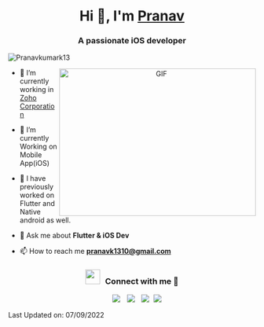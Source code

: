 <h1 align="center">Hi 👋, I'm <a href="https://100rabhcsmc.github.io/Me.io/" target="blank">
Pranav</a></h1>
<h3 align="center">A passionate iOS developer</h3>

<p align="left"> <img src="https://komarev.com/ghpvc/?username=pranavkumark13&label=Profile%20views&color=0e75b6&style=flat" alt="Pranavkumark13" /> </p>
<a target="_blank" align="center">
  <img align="right" top="500" height="300" width="400" alt="GIF" src="https://media.giphy.com/media/SWoSkN6DxTszqIKEqv/giphy.gif">
</a>

- 🔭 I’m currently working in <a href="https://phoenix.tech/griffyn/" target="blank">Zoho Corporation</a>

- 🌱 I’m currently Working on Mobile App(iOS)

- 🌱 I have previously worked on Flutter and Native android as well.

- 💬 Ask me about **Flutter & iOS Dev**

- 📫 How to reach me **pranavk1310@gmail.com**

<h3 align="center" > <img src="https://media.giphy.com/media/iY8CRBdQXODJSCERIr/giphy.gif" width="30" height="30" style="margin-right: 10px;">Connect with me 🤝 </h3>

<p align="center">

 <div align="center"  class="icons-social" style="margin-left: 10px;">
        <a style="margin-left: 10px;"  target="_blank" href="https://www.linkedin.com/in/pranav-kumar-k-596b63148/">
			<img src="https://img.icons8.com/doodle/40/000000/linkedin--v2.png"></a>
        <a style="margin-left: 10px;" target="_blank" href="https://github.com/pranavkumark13">
		<img src="https://img.icons8.com/doodle/40/000000/github--v1.png"></a>
		<a style="margin-left: 10px;" target="_blank" href="https://twitter.com/Pranavkumark13">
			<img src="https://img.icons8.com/doodle/1x/twitter-squared--v2.png" ></a>
		<a style="margin-left: 5px;" target="_blank" href="">
					<img src="https://img.icons8.com/plasticine/0.5x/resume.png" ></a>
      </div>

</p>

Last Updated on: 07/09/2022
